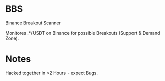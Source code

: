 # BBS
Binance Breakout Scanner

Monitores .*/USDT on Binance for possible Breakouts (Support & Demand Zone). 

# Notes

Hacked together in <2 Hours - expect Bugs.
